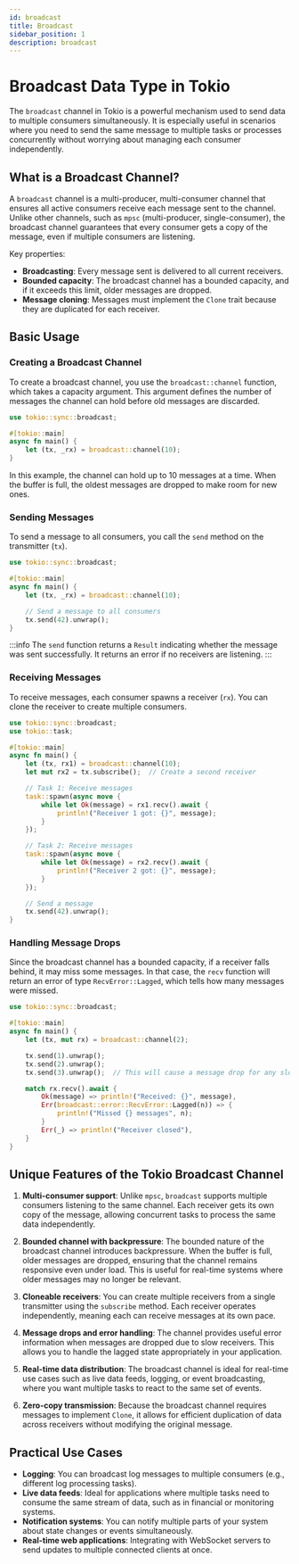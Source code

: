 ```yaml
---
id: broadcast
title: Broadcast
sidebar_position: 1
description: broadcast
---
```


# Broadcast Data Type in Tokio

The `broadcast` channel in Tokio is a powerful mechanism used to send data to multiple consumers simultaneously.
It is especially useful in scenarios where you need to send the same message to multiple tasks or processes concurrently
without worrying about managing each consumer independently.

## What is a Broadcast Channel?

A `broadcast` channel is a multi-producer,
multi-consumer channel that ensures all active consumers receive each message sent to the channel.
Unlike other channels, such as `mpsc` (multi-producer, single-consumer),
the broadcast channel guarantees that every consumer gets a copy of the message,
even if multiple consumers are listening.

Key properties:

- **Broadcasting**: Every message sent is delivered to all current receivers.
- **Bounded capacity**: The broadcast channel has a bounded capacity,
  and if it exceeds this limit, older messages are dropped.
- **Message cloning**: Messages must implement the `Clone` trait because they are duplicated for each receiver.

## Basic Usage

### Creating a Broadcast Channel

To create a broadcast channel, you use the `broadcast::channel` function, which takes a capacity argument.
This argument defines the number of messages the channel can hold before old messages are discarded.

```rust
use tokio::sync::broadcast;

#[tokio::main]
async fn main() {
    let (tx, _rx) = broadcast::channel(10);
}
```

In this example, the channel can hold up to 10 messages at a time.
When the buffer is full, the oldest messages are dropped to make room for new ones.

### Sending Messages

To send a message to all consumers, you call the `send` method on the transmitter (`tx`).

```rust
use tokio::sync::broadcast;

#[tokio::main]
async fn main() {
    let (tx, _rx) = broadcast::channel(10);

    // Send a message to all consumers
    tx.send(42).unwrap();
}
```

:::info
The `send` function returns a `Result` indicating whether the message was sent successfully.
It returns an error if no receivers are listening.
:::

### Receiving Messages

To receive messages, each consumer spawns a receiver (`rx`).
You can clone the receiver to create multiple consumers.

```rust
use tokio::sync::broadcast;
use tokio::task;

#[tokio::main]
async fn main() {
    let (tx, rx1) = broadcast::channel(10);
    let mut rx2 = tx.subscribe();  // Create a second receiver

    // Task 1: Receive messages
    task::spawn(async move {
        while let Ok(message) = rx1.recv().await {
            println!("Receiver 1 got: {}", message);
        }
    });

    // Task 2: Receive messages
    task::spawn(async move {
        while let Ok(message) = rx2.recv().await {
            println!("Receiver 2 got: {}", message);
        }
    });

    // Send a message
    tx.send(42).unwrap();
}
```

### Handling Message Drops

Since the broadcast channel has a bounded capacity, if a receiver falls behind, it may miss some messages.
In that case, the `recv` function will return an error of type `RecvError::Lagged`,
which tells how many messages were missed.

```rust
use tokio::sync::broadcast;

#[tokio::main]
async fn main() {
    let (tx, mut rx) = broadcast::channel(2);

    tx.send(1).unwrap();
    tx.send(2).unwrap();
    tx.send(3).unwrap();  // This will cause a message drop for any slow receiver

    match rx.recv().await {
        Ok(message) => println!("Received: {}", message),
        Err(broadcast::error::RecvError::Lagged(n)) => {
            println!("Missed {} messages", n);
        }
        Err(_) => println!("Receiver closed"),
    }
}
```

## Unique Features of the Tokio Broadcast Channel

1. **Multi-consumer support**: Unlike `mpsc`, `broadcast` supports multiple consumers listening to the same channel.
   Each receiver gets its own copy of the message, allowing concurrent tasks to process the same data independently.

2. **Bounded channel with backpressure**: The bounded nature of the broadcast channel introduces backpressure. When the
   buffer is full, older messages are dropped, ensuring that the channel remains responsive even under load. This is
   useful for real-time systems where older messages may no longer be relevant.

3. **Cloneable receivers**: You can create multiple receivers from a single transmitter using the `subscribe` method.
   Each receiver operates independently, meaning each can receive messages at its own pace.

4. **Message drops and error handling**: The channel provides useful error information when messages are dropped due to
   slow receivers. This allows you to handle the lagged state appropriately in your application.

5. **Real-time data distribution**: The broadcast channel is ideal for real-time use cases such as live data feeds,
   logging, or event broadcasting, where you want multiple tasks to react to the same set of events.

6. **Zero-copy transmission**: Because the broadcast channel requires messages to implement `Clone`, it allows for
   efficient duplication of data across receivers without modifying the original message.

## Practical Use Cases

- **Logging**: You can broadcast log messages to multiple consumers (e.g., different log processing tasks).
- **Live data feeds**: Ideal for applications where multiple tasks need to consume the same stream of data, such as in
  financial or monitoring systems.
- **Notification systems**: You can notify multiple parts of your system about state changes or events simultaneously.
- **Real-time web applications**: Integrating with WebSocket servers to send updates to multiple connected clients at
  once.
